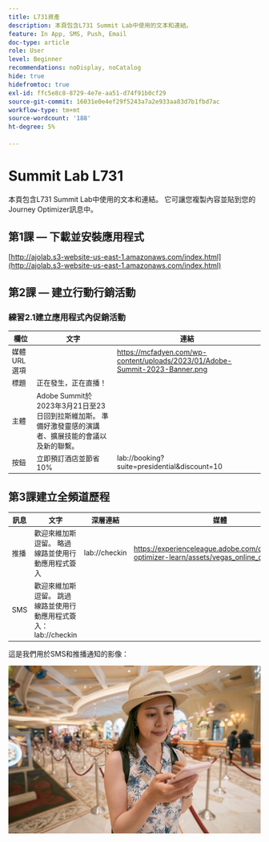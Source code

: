 ```yaml
---
title: L731資產
description: 本頁包含L731 Summit Lab中使用的文本和連結。
feature: In App, SMS, Push, Email
doc-type: article
role: User
level: Beginner
recommendations: noDisplay, noCatalog
hide: true
hidefromtoc: true
exl-id: ffc5e8c8-8729-4e7e-aa51-d74f91b0cf29
source-git-commit: 16031e0e4ef29f5243a7a2e933aa83d7b1fbd7ac
workflow-type: tm+mt
source-wordcount: '188'
ht-degree: 5%

---
```


# Summit Lab L731

本頁包含L731 Summit Lab中使用的文本和連結。 它可讓您複製內容並貼到您的Journey Optimizer訊息中。

## 第1課 — 下載並安裝應用程式

[http://ajolab.s3-website-us-east-1.amazonaws.com/index.html](http://ajolab.s3-website-us-east-1.amazonaws.com/index.html)

## 第2課 — 建立行動行銷活動

### 練習2.1建立應用程式內促銷活動

| 欄位 | 文字 | 連結 |
|----|----|----|
| 媒體URL選項 |  | https://mcfadyen.com/wp-content/uploads/2023/01/Adobe-Summit-2023-Banner.png |
| 標題 | 正在發生，正在直播！ |  |
| 主體 | Adobe Summit於2023年3月21日至23日回到拉斯維加斯。 準備好激發靈感的演講者、擴展技能的會議以及新的聯繫。 |  |
| 按鈕 | 立即預訂酒店並節省10% | lab://booking?suite=presidential&amp;discount=10 |


## 第3課建立全頻道歷程

| 訊息 | 文字 | 深層連結 | 媒體 |
|----|----|----|----|
| 推播 | 歡迎來維加斯逗留。 略過線路並使用行動應用程式簽入 | lab://checkin | https://experienceleague.adobe.com/docs/journey-optimizer-learn/assets/vegas_online_check_in.jpg |
| SMS | 歡迎來維加斯逗留。 跳過線路並使用行動應用程式簽入：lab://checkin |  |


這是我們用於SMS和推播通知的影像：

![線上簽入](/help/assets/vegas_online_check_in.jpg)
